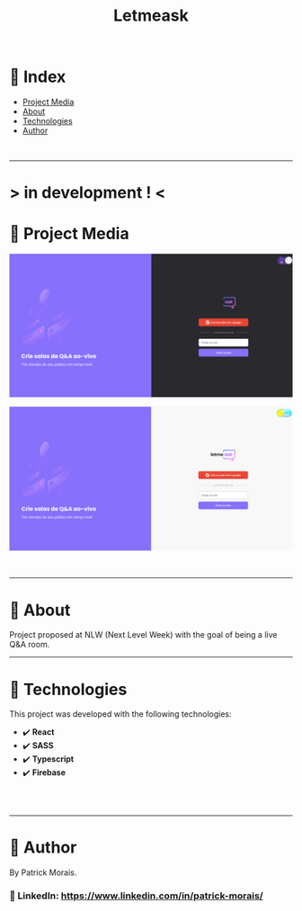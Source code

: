<h1 align="center">Letmeask</h1>
<br />

# :pushpin: Index
- [Project Media](#camera_flash-project-media)
- [About](#monocle_face-about)
- [Technologies](#rocket-technologies)
- [Author](#closed_book-author)
<br />

---
#  > in development ! < 
# :camera_flash: Project Media
![Imagem do projeto](src/assets/images/let2.png)

![Imagem do projeto](src/assets/images/let1.png)

<br />

---
# :monocle_face: About
Project proposed at NLW (Next Level Week) with the goal of being a live Q&A room.
<br />

---

# :rocket:  Technologies
This project was developed with the following technologies: <br>
- :heavy_check_mark: **React**
- :heavy_check_mark: **SASS**
- :heavy_check_mark: **Typescript**
- :heavy_check_mark: **Firebase**
<br><br>
<br />

---

# :closed_book: Author
By Patrick Morais.
### :link: LinkedIn: https://www.linkedin.com/in/patrick-morais/